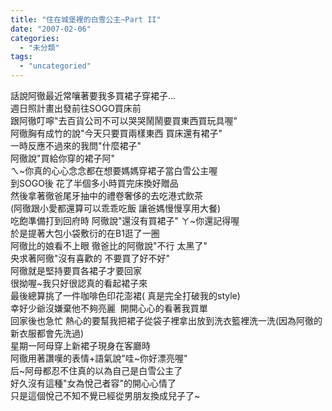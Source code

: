 ```yaml
---
title: "住在城堡裡的白雪公主~Part II"
date: "2007-02-06"
categories: 
  - "未分類"
tags: 
  - "uncategoried"
---
```


話說阿徹最近常嚷著要我多買裙子穿裙子...  
週日照計畫出發前往SOGO買床前  
跟阿徹叮嚀"去百貨公司不可以哭哭鬧鬧要買東西買玩具喔"  
阿徹胸有成竹的說"今天只要買兩樣東西 買床還有裙子"  
一時反應不過來的我問"什麼裙子"  
阿徹說"買給你穿的裙子阿"  
ㄟ~你真的心心念念都在想要媽媽穿裙子當白雪公主喔  
到SOGO後 花了半個多小時買完床換好贈品  
然後拿著徹爸尾牙抽中的禮卷奢侈的去吃港式飲茶   
(阿徹跟小愛都還算可以乖乖吃飯 讓爸媽慢慢享用大餐)  
吃飽準備打到回府時 阿徹說"還沒有買裙子" ㄚ~你還記得喔  
於是提著大包小袋敷衍的在B1逛了一圈  
阿徹比的娘看不上眼 徹爸比的阿徹說"不行 太黑了"  
央求著阿徹"沒有喜歡的 不要買了好不好"  
阿徹就是堅持要買各裙子才要回家  
很拗喔~我只好很認真的看起裙子來  
最後總算挑了一件咖啡色印花澎裙( 真是完全打破我的style)  
幸好少爺沒嫌棄他不夠亮麗  開開心心的看著我買單  
回家後也急忙 熱心的要幫我把裙子從袋子裡拿出放到洗衣籃裡洗一洗(因為阿徹的新衣服都會先洗過)  
星期一阿母穿上新裙子現身在客廳時  
阿徹用著讚嘆的表情+語氣說"哇~你好漂亮喔"  
后~阿母都忍不住真的以為自己是白雪公主了    
好久沒有這種"女為悅己者容"的開心心情了      
只是這個悅己不知不覺已經從男朋友換成兒子了~
